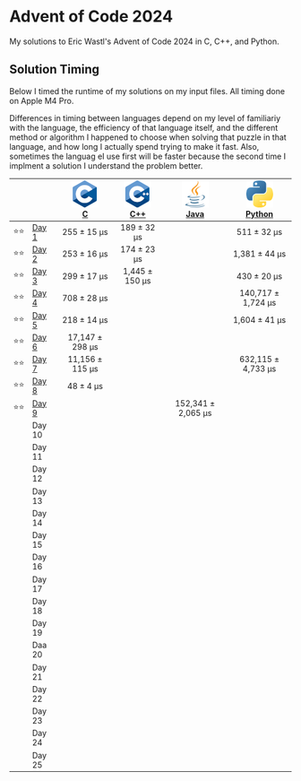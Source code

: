# Advent of Code 2024

My solutions to Eric Wastl's Advent of Code 2024 in C, C++, and Python.

## Solution Timing

Below I timed the runtime of my solutions on my input files. All timing done on Apple M4 Pro.

Differences in timing between languages depend on my level of familiariy with the language, the efficiency of that language itself, and the different method or algorithm I happened to choose when solving that puzzle in that language, and how long I actually spend trying to make it fast. Also, sometimes the languag eI use first will be faster because the second time I implment a solution I understand the problem better.

|    |                                              | [![C](aoc24c/c.png)](/aoc24c/)<br>[C](/aoc24c/) | [![C](aoc24cpp/cpp.png)](/aoc24cpp/)<br>[C++](/aoc24cpp/) | [![Java](aoc24java/java.png)](/aoc24java/)<br>[Java](/aoc24java/) | [![Python](aoc24py/py.png)](/aoc24py/)<br>[Python](/aoc24py/) |
|:--:|:---------------------------------------------|:-----------------------------------------------:|:---------------------------------------------------------:|:-----------------------------------------------------------------:|:-------------------------------------------------------------:|
|⭐️⭐️| [Day 1](https://adventofcode.com/2024/day/1) |     255 ±  15 μs                                |     189 ±  32 μs                                          |                                                                   |     511 ±    32 μs                                            |
|⭐️⭐️| [Day 2](https://adventofcode.com/2024/day/2) |     253 ±  16 μs                                |     174 ±  23 μs                                          |                                                                   |   1,381 ±    44 μs                                            |
|⭐️⭐️| [Day 3](https://adventofcode.com/2024/day/3) |     299 ±  17 μs                                |   1,445 ± 150 μs                                          |                                                                   |     430 ±    20 μs                                            |
|⭐️⭐️| [Day 4](https://adventofcode.com/2024/day/4) |     708 ±  28 μs                                |                                                           |                                                                   | 140,717 ± 1,724 μs                                            |
|⭐️⭐️| [Day 5](https://adventofcode.com/2024/day/5) |     218 ±  14 μs                                |                                                           |                                                                   |   1,604 ±    41 μs                                            |
|⭐️⭐️| [Day 6](https://adventofcode.com/2024/day/6) |  17,147 ± 298 μs                                |                                                           |                                                                   |                                                               |
|⭐️⭐️| [Day 7](https://adventofcode.com/2024/day/7) |  11,156 ± 115 μs                                |                                                           |                                                                   | 632,115 ± 4,733 μs                                            |
|⭐️⭐️| [Day 8](https://adventofcode.com/2024/day/8) |      48 ±   4 μs                                |                                                           |                                                                   |                                                               |
|⭐️⭐️| [Day 9](https://adventofcode.com/2024/day/9) |                                                 |                                                           | 152,341 ± 2,065 μs                                                |                                                               |
|    | Day 10                                       |                                                 |                                                           |                                                                   |                                                               |
|    | Day 11                                       |                                                 |                                                           |                                                                   |                                                               |
|    | Day 12                                       |                                                 |                                                           |                                                                   |                                                               |
|    | Day 13                                       |                                                 |                                                           |                                                                   |                                                               |
|    | Day 14                                       |                                                 |                                                           |                                                                   |                                                               |
|    | Day 15                                       |                                                 |                                                           |                                                                   |                                                               |
|    | Day 16                                       |                                                 |                                                           |                                                                   |                                                               |
|    | Day 17                                       |                                                 |                                                           |                                                                   |                                                               |
|    | Day 18                                       |                                                 |                                                           |                                                                   |                                                               |
|    | Day 19                                       |                                                 |                                                           |                                                                   |                                                               |
|    | Daa 20                                       |                                                 |                                                           |                                                                   |                                                               |
|    | Day 21                                       |                                                 |                                                           |                                                                   |                                                               |
|    | Day 22                                       |                                                 |                                                           |                                                                   |                                                               |
|    | Day 23                                       |                                                 |                                                           |                                                                   |                                                               |
|    | Day 24                                       |                                                 |                                                           |                                                                   |                                                               |
|    | Day 25                                       |                                                 |                                                           |                                                                   |                                                               |
